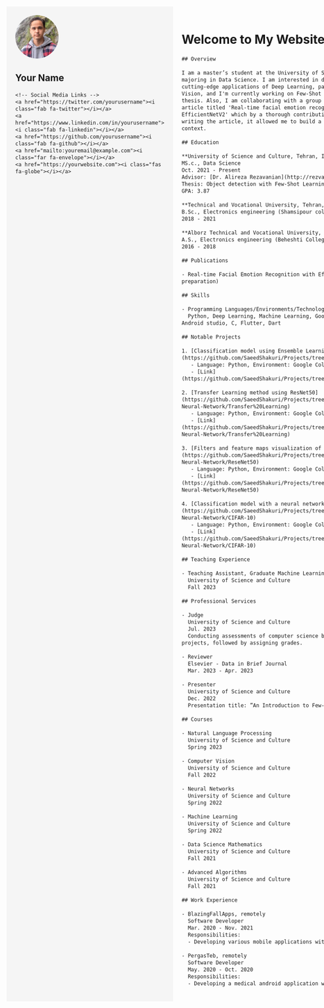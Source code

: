 <link rel="stylesheet" href="https://cdnjs.cloudflare.com/ajax/libs/font-awesome/6.0.0-beta3/css/all.min.css">

<div style="display: flex;">
  <div style="flex: 1; padding: 20px; background-color: #f5f5f5;">
    <img src="assets/img/profile.png" alt="Profile Picture" width="100" style="border-radius: 50%;">
    <h2>Your Name</h2>
    
    <!-- Social Media Links -->
    <a href="https://twitter.com/yourusername"><i class="fab fa-twitter"></i></a>
    <a href="https://www.linkedin.com/in/yourusername"><i class="fab fa-linkedin"></i></a>
    <a href="https://github.com/yourusername"><i class="fab fa-github"></i></a>
    <a href="mailto:youremail@example.com"><i class="far fa-envelope"></i></a>
    <a href="https://yourwebsite.com"><i class="fas fa-globe"></i></a>
  </div>
  <div style="flex: 3; padding: 20px;">
    <h1>Welcome to My Website</h1>
    
    ## Overview
    
    I am a master’s student at the University of Science and Culture, majoring in Data Science. I am interested in doing research on the cutting-edge applications of Deep Learning, particularly in Computer Vision, and I'm currently working on Few-Shot object detection for my thesis. Also, I am collaborating with a group of researchers on an article titled 'Real-time facial emotion recognition with EfficientNetV2' which by a thorough contribution to preparing and writing the article, it allowed me to build a deep understanding of the context.
    
    ## Education
    
    **University of Science and Culture, Tehran, Iran**
    MS.c., Data Science
    Oct. 2021 - Present
    Advisor: [Dr. Alireza Rezavanian](http://rezvanian.usc.ac.ir/)
    Thesis: Object detection with Few-Shot Learning
    GPA: 3.87
    
    **Technical and Vocational University, Tehran, Iran**
    B.Sc., Electronics engineering (Shamsipour college)
    2018 - 2021
    
    **Alborz Technical and Vocational University, Karaj, Iran**
    A.S., Electronics engineering (Beheshti College)
    2016 - 2018
    
    ## Publications
    
    - Real-time Facial Emotion Recognition with EfficientNetV2 (In preparation)
    
    ## Skills
    
    - Programming Languages/Environments/Technologies:
      Python, Deep Learning, Machine Learning, Google Colaboratory, VScode, Android studio, C, Flutter, Dart
    
    ## Notable Projects
    
    1. [Classification model using Ensemble Learning with Abalone dataset](https://github.com/SaeedShakuri/Projects/tree/main/Ensemble%20Learning)
       - Language: Python, Environment: Google Colaboratory
       - [Link](https://github.com/SaeedShakuri/Projects/tree/main/Ensemble%20Learning)
    
    2. [Transfer Learning method using ResNet50](https://github.com/SaeedShakuri/Projects/tree/main/Convolutional-Neural-Network/Transfer%20Learning)
       - Language: Python, Environment: Google Colaboratory
       - [Link](https://github.com/SaeedShakuri/Projects/tree/main/Convolutional-Neural-Network/Transfer%20Learning)
    
    3. [Filters and feature maps visualization of ResNet50](https://github.com/SaeedShakuri/Projects/tree/main/Convolutional-Neural-Network/ReseNet50)
       - Language: Python, Environment: Google Colaboratory
       - [Link](https://github.com/SaeedShakuri/Projects/tree/main/Convolutional-Neural-Network/ReseNet50)
    
    4. [Classification model with a neural network and CIFAR-10 dataset](https://github.com/SaeedShakuri/Projects/tree/main/Convolutional-Neural-Network/CIFAR-10)
       - Language: Python, Environment: Google Colaboratory
       - [Link](https://github.com/SaeedShakuri/Projects/tree/main/Convolutional-Neural-Network/CIFAR-10)
    
    ## Teaching Experience
    
    - Teaching Assistant, Graduate Machine Learning course
      University of Science and Culture
      Fall 2023
      
    ## Professional Services
    
    - Judge
      University of Science and Culture
      Jul. 2023
      Conducting assessments of computer science bachelor students’ final projects, followed by assigning grades.
    
    - Reviewer
      Elsevier - Data in Brief Journal
      Mar. 2023 - Apr. 2023
    
    - Presenter
      University of Science and Culture
      Dec. 2022
      Presentation title: ”An Introduction to Few-Shot Learning”.
    
    ## Courses
    
    - Natural Language Processing
      University of Science and Culture
      Spring 2023
      
    - Computer Vision
      University of Science and Culture
      Fall 2022
      
    - Neural Networks
      University of Science and Culture
      Spring 2022
      
    - Machine Learning
      University of Science and Culture
      Spring 2022
      
    - Data Science Mathematics
      University of Science and Culture
      Fall 2021
      
    - Advanced Algorithms
      University of Science and Culture
      Fall 2021
    
    ## Work Experience
    
    - BlazingFallApps, remotely
      Software Developer
      Mar. 2020 - Nov. 2021
      Responsibilities:
      - Developing various mobile applications with the Flutter framework
    
    - PergasTeb, remotely
      Software Developer
      May. 2020 - Oct. 2020
      Responsibilities:
      - Developing a medical android application with the Flutter framework
    
  </div>
</div>
